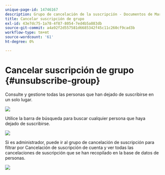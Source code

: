 ```yaml
---
unique-page-id: 14746167
description: Grupo de cancelación de la suscripción - Documentos de Marketo - Documentación del producto
title: Cancelar suscripción de grupo
exl-id: 43e7dc75-1a78-4f87-8054-7ed4b5a883db
source-git-commit: a4a92f2d557581d6685342f45c11c260cf9cad3b
workflow-type: tm+mt
source-wordcount: '61'
ht-degree: 0%

---
```


# Cancelar suscripción de grupo {#unsubscribe-group}

Consulte y gestione todas las personas que han dejado de suscribirse en un solo lugar.

![](assets/-1.png)

Utilice la barra de búsqueda para buscar cualquier persona que haya dejado de suscribirse.

![](assets/-2.png)

Si es administrador, puede ir al grupo de cancelación de suscripción para filtrar por Cancelación de suscripción de cuenta y ver todas las cancelaciones de suscripción que se han recopilado en la base de datos de personas.

![](assets/-3.png)
